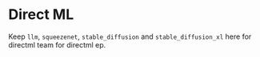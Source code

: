 # Direct ML

Keep `llm`, `squeezenet`, `stable_diffusion` and `stable_diffusion_xl` here for directml team for directml ep.
